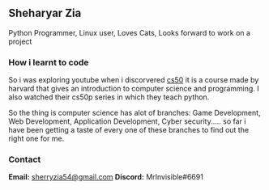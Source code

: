 ## Sheharyar Zia
Python Programmer, Linux user, Loves Cats, Looks forward to work on a project

### How i learnt to code
So i was exploring youtube when i discorvered [cs50](https://m.youtube.com/c/cs50) it is a course made by harvard that gives an introduction to computer science and programming. I also watched their cs50p series in which they teach python.

So the thing is computer science has alot of branches: Game Development, Web Development, Application Development, Cyber security..... so far i have been getting a taste of every one of these branches to find out the right one for me. 

### Contact

**Email:** sherryzia54@gmail.com
**Discord:** MrInvisible#6691
